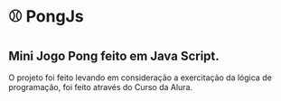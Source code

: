# ⚾ PongJs
<h2> Mini Jogo Pong feito em Java Script.</h2>

<p>O projeto foi feito levando em consideração a exercitação da lógica de programação, foi feito através do Curso da Alura. </p>
